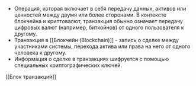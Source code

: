 - Операция, которая включает в себя передачу данных, активов или ценностей между двумя или более сторонами. В контексте блокчейна и криптовалют, транзакция обычно означает передачу цифровых валют (например, биткойнов) от одного пользователя к другому.
- Транзакция в [[Блокчейн (Blockchain)]] - запись о сделке между участниками системы, перехода актива или права на него от одного человека к другому.
- Информация о сделке в транзакциях шифруется с помощью специальных криптографических ключей.

[[Блок транзакций]]

